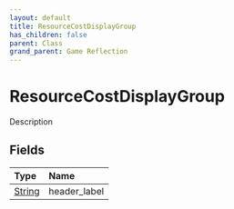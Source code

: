 ```yaml
---
layout: default
title: ResourceCostDisplayGroup
has_children: false
parent: Class
grand_parent: Game Reflection
---
```

# ResourceCostDisplayGroup
Description 

## Fields

| Type | Name |
|:----------|:--------------|
| [String](/riftbreaker-wiki/docs/game-reflection/components/string/) | header_label |

